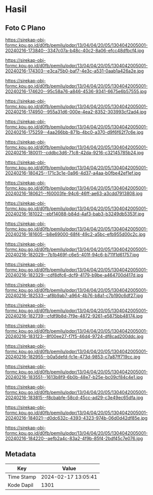 # Hasil

## Foto C Plano

https://sirekap-obj-formc.kpu.go.id/d0fb/pemilu/pdpr/13/04/04/20/05/1304042005001-20240216-173840--3347c07a-b48c-40c2-8a06-efcc48dfbcf4.jpg

https://sirekap-obj-formc.kpu.go.id/d0fb/pemilu/pdpr/13/04/04/20/05/1304042005001-20240216-174303--e3ca75b0-baf7-4e3c-a531-0aab1a426a2e.jpg

https://sirekap-obj-formc.kpu.go.id/d0fb/pemilu/pdpr/13/04/04/20/05/1304042005001-20240216-174620--95c58a76-a846-4536-9341-6675e6b57555.jpg

https://sirekap-obj-formc.kpu.go.id/d0fb/pemilu/pdpr/13/04/04/20/05/1304042005001-20240216-174950--955a31d6-000e-4ea2-8352-303993cf2ad4.jpg

https://sirekap-obj-formc.kpu.go.id/d0fb/pemilu/pdpr/13/04/04/20/05/1304042005001-20240216-175259--4aa266bb-871b-4bc0-a370-d9f6f62f7c6e.jpg

https://sirekap-obj-formc.kpu.go.id/d0fb/pemilu/pdpr/13/04/04/20/05/1304042005001-20240216-180011--cddbc3d6-71c8-42da-9216-c32145785b24.jpg

https://sirekap-obj-formc.kpu.go.id/d0fb/pemilu/pdpr/13/04/04/20/05/1304042005001-20240216-180425--171c3c1e-0a96-4d37-a4aa-b0fbe42ef1ef.jpg

https://sirekap-obj-formc.kpu.go.id/d0fb/pemilu/pdpr/13/04/04/20/05/1304042005001-20240216-180621--f60003fe-94c6-46ff-ae63-a3cdd7913808.jpg

https://sirekap-obj-formc.kpu.go.id/d0fb/pemilu/pdpr/13/04/04/20/05/1304042005001-20240216-181022--ebf14088-b84d-4af3-bab3-b3249db5353f.jpg

https://sirekap-obj-formc.kpu.go.id/d0fb/pemilu/pdpr/13/04/04/20/05/1304042005001-20240216-181605--b8e69000-68f4-49c2-a5bc-efb955d00c2c.jpg

https://sirekap-obj-formc.kpu.go.id/d0fb/pemilu/pdpr/13/04/04/20/05/1304042005001-20240216-182029--7b1b469f-c6e5-401f-94c6-b711f1d61757.jpg

https://sirekap-obj-formc.kpu.go.id/d0fb/pemilu/pdpr/13/04/04/20/05/1304042005001-20240216-182329--cdf8dfc6-dcf9-4179-b9be-a464700d417d.jpg

https://sirekap-obj-formc.kpu.go.id/d0fb/pemilu/pdpr/13/04/04/20/05/1304042005001-20240216-182533--af8b9ab7-a964-4b76-b8a1-c7b190c6df27.jpg

https://sirekap-obj-formc.kpu.go.id/d0fb/pemilu/pdpr/13/04/04/20/05/1304042005001-20240216-182739--cfdf9b8d-7f9e-4872-9261-e5875bb48174.jpg

https://sirekap-obj-formc.kpu.go.id/d0fb/pemilu/pdpr/13/04/04/20/05/1304042005001-20240216-183123--8f00ee27-f7f5-46d4-9724-df8cad200ddc.jpg

https://sirekap-obj-formc.kpu.go.id/d0fb/pemilu/pdpr/13/04/04/20/05/1304042005001-20240216-182955--b0a5defd-fc1e-473d-9853-c7a87ff719cc.jpg

https://sirekap-obj-formc.kpu.go.id/d0fb/pemilu/pdpr/13/04/04/20/05/1304042005001-20240216-183551--1613b8f9-6b0b-48e7-b25e-bc09cf84c4e1.jpg

https://sirekap-obj-formc.kpu.go.id/d0fb/pemilu/pdpr/13/04/04/20/05/1304042005001-20240216-183815--f8cbabfe-58cd-45cc-ad29-c3e49ec65dfa.jpg

https://sirekap-obj-formc.kpu.go.id/d0fb/pemilu/pdpr/13/04/04/20/05/1304042005001-20240216-184021--d0dc632c-4393-4323-974b-06d0d42df85e.jpg

https://sirekap-obj-formc.kpu.go.id/d0fb/pemilu/pdpr/13/04/04/20/05/1304042005001-20240216-184220--aefb2a4c-83a2-4f9b-85f4-2bdf45c7e076.jpg


## Metadata

| Key        | Value               |
| ---------- | ------------------- |
| Time Stamp | 2024-02-17 13:05:41 |
| Kode Dapil | 1301                |




